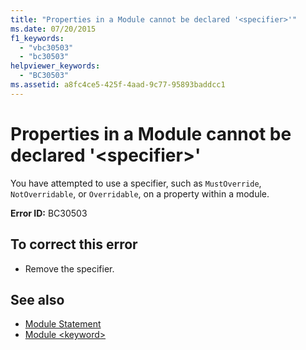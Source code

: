 ```yaml
---
title: "Properties in a Module cannot be declared '<specifier>'"
ms.date: 07/20/2015
f1_keywords: 
  - "vbc30503"
  - "bc30503"
helpviewer_keywords: 
  - "BC30503"
ms.assetid: a8fc4ce5-425f-4aad-9c77-95893baddcc1
---
```

# Properties in a Module cannot be declared '\<specifier>'
You have attempted to use a specifier, such as `MustOverride`, `NotOverridable`, or `Overridable`, on a property within a module.  
  
 **Error ID:** BC30503  
  
## To correct this error  
  
-   Remove the specifier.  
  
## See also
- [Module Statement](../../visual-basic/language-reference/statements/module-statement.md)
- [Module \<keyword>](../../visual-basic/language-reference/modifiers/module-keyword.md)
